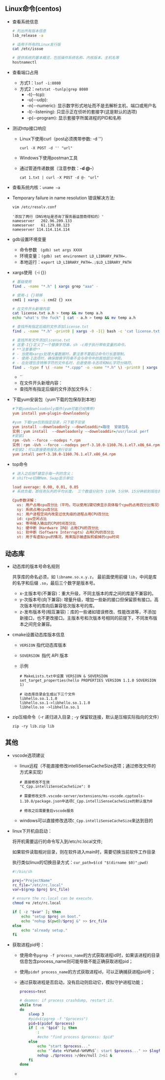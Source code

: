 ## Linux命令(centos)

- 查看系统信息

  ```sh
  # 列出所有版本信息
  lsb_release -a
  
  # 适用于所有的Linux发行版
  cat /etc/issue
  
  # 提供系统的基本概览，包括操作系统名称、内核版本、主机名等
  hostnamectl
  ```

- 查看端口占用
  - 方式1：`lsof -i:8080`
  - 方式2：`netstat -tunlp|grep 8080` 
    - -t(--tcp): 
    - -u(--udp): 
    - -n(--numeric): 显示数字形式地址而不是去解析主机、端口或用户名
    - -l(--listening): 只显示正在侦听的套接字(这是默认的选项)
    - -p(--program):  显示套接字所属进程的PID和名称

- 测试http接口响应

  - Linux下使用curl（post必须携带参数: -d ''）

    `curl -X POST -d '' "url"`

  - Windows下使用postman工具

  - 通过管道传递数据（注意参数：**-d @-**）

    `cat 1.txt | curl -X POST -d @- "url"`
  
- 查看系统内核：`uname –a`

- Temporary failure in name resolution 错误解决方法:

  ```
  vim /etc/resolv.conf
  
  '添加了两行（DNS地址是咨询了服务器运营商得知的）'
  nameserver   202.96.209.133
  nameserver   61.129.88.123
  nameserver 114.114.114.114
  ```

- gdb设置环境变量
  - 命令参数 ` (gdb) set args XXXX`
  - 环境变量：`(gdb) set environment LD_LIBRARY_PATH=.`
  - 本地运行：`export LD_LIBRARY_PATH=.;$LD_LIBRARY_PATH`
  
- xargs使用（-i {}）

  ```sh
  # 基础使用
  find . -name "*.h" | xargs grep "aaa" -
  
  # 使用-i {}转移
  cmd1 | xargs -i cmd2 {} xxx
  
  # 在文件开头新增内容
  cat license.txt a.h > temp && mv temp a.h
  echo "what's the fuck" | cat - a.h > temp && mv temp a.h
  
  # 查找所有指定后缀的文件添加license.txt
  find . -name "*.h" -print0 | xargs -0 -I{} bash -c 'cat license.txt {} > {}.tmp && mv {}.tmp {}'
  
  # 查找所有文件添加license.txt
  # 这里-I{}定义了一个替换字符串，sh -c用于执行带有变量的命令。
  # **注意事项**
  # - 当使用xargs处理大量数据时，要注意不要超过命令行长度限制。
  # - 使用-I选项时，确保替换字符串不会与命令中的其他部分冲突。
  # - 在处理包含特殊字符的文件名时，总是使用-0选项和NUL字符分隔符。
  find . -type f \( -name "*.cppp" -o -name "*.h" \) -print0 | xargs -0 -I{} bash -c 'cat license.txt {} > {}.tmp && mv {}.tmp {}'
  ```
  
  
  
  - ``
  - 在文件开头新增内容：
  - 查找所有指定后缀的文件添加文件头：
  
- 下载yum安装包（yum下载的包保存到本地）

  ```ini
  #下载yumdownloadonly插件(yum可能已经携带)
  yum install yum-plugin-downloadonly
  
  #yum 下载rpm包到指定目录，只下载不安装
  yum install --downloadonly --downloaddir=路径  安装包名
  实例：yum install  --downloadonly --downloaddir=/usr/local perf
  #安装1
  rpm -Uvh --force --nodeps *.rpm
  实例：rpm -Uvh --force --nodeps perf-3.10.0-1160.76.1.el7.x86_64.rpm
  #安装2：可以直接使用报名进行安装
  yum intall perf-3.10.0-1160.76.1.el7.x86_64.rpm
  ```

- top命令 

  ```ini
  # 进入之后按f键显示每一列的含义；
  # shift+e切换Mem、Swap显示单位
  
  load average: 0.00, 0.01, 0.05 
  # 系统负载，即任务队列的平均长度。 三个数值分别为 1分钟、5分钟、15分钟前到现在的平均值。
  
  Cpu参数详解：
  	us: 用户占用cpu百分比（平均，可以使用1键切换显示具体每个cpu的占用百分比情况）
  	sy: 系统占用cpu百分比
  	ni: 用户进程空间内改变过优先级的进程占用CPU百分比
  	id: cpu空闲占比
  	wa: 等待输入输出的CPU时间百分比
  	hi: 硬中断（Hardware IRQ）占用CPU的百分比
  	si: 软中断（Software Interrupts）占用CPU的百分比
  	st: 用于有虚拟cpu的情况，用来指示被虚拟机偷掉的cpu时间
  ```

  [top命令解释参考]: https://blog.csdn.net/xujiamin0022016/article/details/89072116

  

## 动态库

- 动态库的版本号命名规则

  共享库的命名必须，如 `libname.so.x.y.z`， 最前面使用前缀 `lib`，中间是库的名字和后缀 `.so`，最后三个数字是版本号。

  - x-主版本号(不兼容)：重大升级，不同主版本的库之间的库是不兼容的。
  - y-次版本号(向下兼容): 增量升级，增加一些新的接口但保留原有接口。高次版本号的库向后兼容低次版本号的库。
  - z-发布版本号(相互兼容)：库的一些诸如错误修改、性能改进等，不添加新接口，也不更改接口。主版本号和次版本号相同的前提下，不同发布版本之间完全兼容。

- cmake设置动态库版本信息

  - `VERSION` 指代动态库版本

  - `SOVERSION `指代 API 版本

  - 示例

    ```
    # MakeLists.txt中设置 VERSION & SOVERSION
    set_target_properties(hello PROPERTIES VERSION 1.1.0 SOVERSION 1)
    
    # 动态库目录会生成以下三个文件
    libhello.so.1.1.0
    libhello.so.1->libhello.so.1.1.0
    libhello.so ->libhello.so.1
    ```

- zip压缩命令（-r 递归进入目录 ; -y 保留软连接，默认是压缩实际指向的文件）

  `zip -ry lib.zip lib`

## 其他

- vscode选项建议

  - linux远程（不能直接修改intelliSenseCacheSize选项；通过修改文件的方式来实现）

    ```
    # 直接修改不生效
    "C_Cpp.intelliSenseCacheSize": 0
    
    # 需要修改文件.vscode-server/extensions/ms-vscode.cpptools-1.10.8/package.json中选项C_Cpp.intelliSenseCacheSize的默认值为0
    
    # 修改之后需要重启vscode服务
    ```

  - windows可以直接修改选项`C_Cpp.intelliSenseCacheSize`来达到目的

- linux下开机自启动：

  将开机需要运行的命令写入到/etc/rc.local文件;

  如果软件读取相对目录，则在软件进入main时，需要切换当前软件工作目录

  执行类似linux的切换目录方式：`cur_path=$(cd "$(dirname $0)";pwd)`

  ```sh
  #!/bin/sh
  
  proj="ProjectName"
  rc_file="/etc/rc.local"
  var=$(grep $proj $rc_file)
  
  # ensure the rc.local can be execute.
  chmod +x /etc/rc.local
  
  if [ -z "$var" ]; then
      echo "setup $proj on boot."
      echo "nohup $(pwd)/$proj &" >> $rc_file
  else
      echo "already setup."
  fi
  ```

  

- 获取进程pid号：

  - 使用命令`pgrep -f process_name`的方式获取进程id时，如果该进程的目录信息包含process_name则可能导致不能正确获取进程pid；

  - 使用`pidof process_name`的方式获取进程id，可以正确捕获进程pid号；

  - 通过获取进程是否启动，没有启动则启动它，模拟守护进程功能；

    ```sh
    process=test
    
    # deamon: if process crashdump, restart it.
    while true
    do
        sleep 3
        #pid=$(pgrep -f "$process")
        pid=$(pidof $process)
        if [ -n "$pid" ]; then
            :
            #echo "find process $process: $pid"
        else
            echo "start $process..."
            echo "`date +%Y%m%d-%H%M%S`: start $process..." >> $logfile
            nohup ./$process >/dev/null 2>&1 &
        fi
    done
    ```

    

  - 